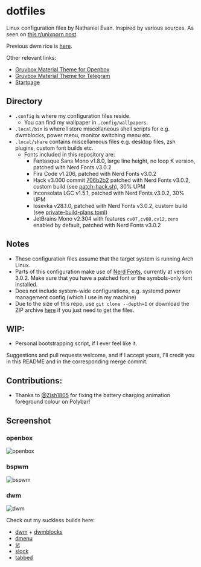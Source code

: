# dotfiles
Linux configuration files by Nathaniel Evan. Inspired by various sources. As seen on [this r/unixporn post](https://www.reddit.com/r/unixporn/comments/wijdko/openbox_grooooooovboks_material_edition).

Previous dwm rice is [here](https://www.reddit.com/r/unixporn/comments/mewpsp/dwm_still_lovin_nord/).

Other relevant links:
* [Gruvbox Material Theme for Openbox](https://github.com/nathanielevan/gruvbox-material-openbox)
* [Gruvbox Material Theme for Telegram](https://github.com/nathanielevan/gruvbox-material-telegram)
* [Startpage](https://github.com/nathanielevan/startpage)

## Directory
* `.config` is where my configuration files reside.
    + You can find my wallpaper in `.config/wallpapers`.
* `.local/bin` is where I store miscellaneous shell scripts for e.g. dwmblocks, power menu, monitor switching menu etc.
* `.local/share` contains miscellaneous files e.g. desktop files, zsh plugins, custom font builds etc.
    + Fonts included in this repository are:
        - Fantasque Sans Mono v1.8.0, large line height, no loop K version, patched with Nerd Fonts v3.0.2
        - Fira Code v1.206, patched with Nerd Fonts v3.0.2
        - Hack v3.000 commit [706b2b2](https://github.com/source-foundry/Hack/tree/706b2b23b0f35d8db5800a6d8c4b02d9e54bee4c) patched with Nerd Fonts v3.0.2, custom build (see [patch-hack.sh](.local/share/fonts/NerdFonts/Hack/patch-hack.sh)), 30% UPM
        - Inconsolata LGC v1.5.1, patched with Nerd Fonts v3.0.2, 30% UPM
        - Iosevka v28.1.0, patched with Nerd Fonts v3.0.2, custom build (see [private-build-plans.toml](.local/share/fonts/NerdFonts/Iosevka/private-build-plans.toml))
        - JetBrains Mono v2.304 with features `cv07,cv08,cv12,zero` enabled by default, patched with Nerd Fonts v3.0.2

## Notes
* These configuration files assume that the target system is running Arch Linux.
* Parts of this configuration make use of [Nerd Fonts](https://github.com/ryanoasis/nerd-fonts), currently at version 3.0.2. Make sure that you have a patched font or the symbols-only font installed.
* Does not include system-wide configurations, e.g. systemd power management config (which I use in my machine)
* Due to the size of this repo, use `git clone --depth=1` or download the ZIP archive [here](https://github.com/nathanielevan/dotfiles/archive/refs/heads/master.zip) if you just need to get the files.

## WIP:
* Personal bootstrapping script, if I ever feel like it.

Suggestions and pull requests welcome, and if I accept yours, I'll credit you in this README and in the corresponding merge commit.

## Contributions:
* Thanks to [@Zish1805](https://github.com/Z-8Bit) for fixing the battery charging animation foreground colour on Polybar!

## Screenshot

### openbox
![openbox](https://user-images.githubusercontent.com/9361126/212205066-5a6eec81-bc86-410d-bb0c-e7c400f3fcb3.png)

### bspwm
![bspwm](https://user-images.githubusercontent.com/9361126/212205104-3a87139b-184c-4dd2-b034-5ae211036904.png)

### dwm
![dwm](https://user-images.githubusercontent.com/9361126/212205132-237c2d63-0846-4a28-ad81-68b07138c33e.png)

Check out my suckless builds here:
* [dwm](https://github.com/nathanielevan/dwm) + [dwmblocks](https://github.com/nathanielevan/dwmblocks)
* [dmenu](https://github.com/nathanielevan/dmenu)
* [st](https://github.com/nathanielevan/st)
* [slock](https://github.com/nathanielevan/slock)
* [tabbed](https://github.com/nathanielevan/tabbed)
